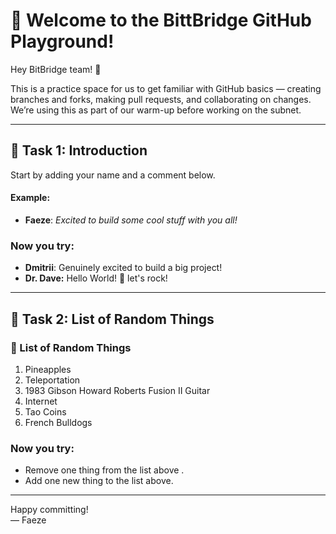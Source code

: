 # 🚀 Welcome to the BittBridge GitHub Playground!

Hey BitBridge team! 👋 

This is a practice space for us to get familiar with GitHub basics — creating branches and forks, making pull requests, and collaborating on changes.  
We’re using this as part of our warm-up before working on the subnet.

---

## 👤 Task 1: Introduction
Start by adding your name and a comment below.

#### Example:
- **Faeze**: _Excited to build some cool stuff with you all!_

### Now you try:
- **Dmitrii**: Genuinely excited to build a big project!
- **Dr. Dave:** Hello World! 🎸 let's rock!

---

## 📝 Task 2: List of Random Things

### 👾 List of Random Things
1. Pineapples
2. Teleportation
3. 1983 Gibson Howard Roberts Fusion II Guitar
4. Internet
5. Tao Coins
6. French Bulldogs
   
### Now you try:
- Remove one thing from the list above . 
- Add one new thing to the list above.

---

Happy committing!  
— Faeze
